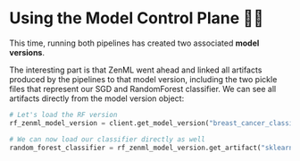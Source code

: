 # Using the Model Control Plane 👷‍♂️

This time, running both pipelines has created two associated **model versions**.

The interesting part is that ZenML went ahead and linked all artifacts produced by the
pipelines to that model version, including the two pickle files that represent our
SGD and RandomForest classifier. We can see all artifacts directly from the model
version object:

```python
# Let's load the RF version
rf_zenml_model_version = client.get_model_version("breast_cancer_classifier", "rf")

# We can now load our classifier directly as well
random_forest_classifier = rf_zenml_model_version.get_artifact("sklearn_classifier").load()
```
